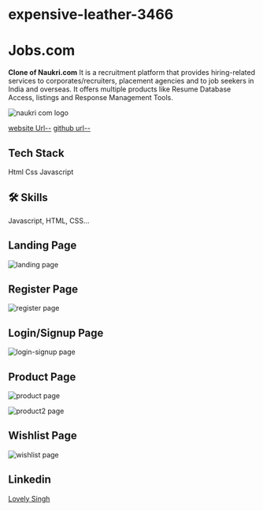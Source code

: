 # expensive-leather-3466



# Jobs.com

**Clone of Naukri.com**
It is a recruitment platform that provides hiring-related services to corporates/recruiters, placement agencies and to job seekers in India and overseas. It offers multiple products like Resume Database Access, listings and Response Management Tools.

![naukri com logo](https://user-images.githubusercontent.com/119485511/233195896-ba687b37-4942-45c3-b7ad-6ce1318ae07c.jpg)


[website Url--](https://cerulean-hummingbird-b88b5c.netlify.app)
[github url--](https://github.com/Singh-Jii/dainty-snake-6499)

## Tech Stack
 Html 
 Css
 Javascript

## 🛠 Skills
Javascript, HTML, CSS...


## Landing Page
![landing page](https://user-images.githubusercontent.com/119485511/231372737-771d8c60-993e-40a8-85e1-81f3b7573b9d.jpg)


## Register Page
![register page](https://user-images.githubusercontent.com/119485511/231372886-de1b8310-bece-44b9-90c9-98fd04146fa3.jpg)


## Login/Signup Page
![login-signup page](https://user-images.githubusercontent.com/119485511/231373032-18c34ae5-ec14-4542-bcef-41bf1ae19e4c.jpg)


## Product Page

![product page](https://user-images.githubusercontent.com/119485511/231373231-84c697f4-b209-4293-9d18-3c3c23ff0baf.jpg)


![product2 page](https://user-images.githubusercontent.com/119485511/231373275-c0b925c6-6da5-4d74-8b06-a7793f9e4e9b.jpg)


## Wishlist Page

![wishlist page](https://user-images.githubusercontent.com/119485511/231373413-baab73f8-e104-4719-b6d1-884a4f2e014b.jpg)


## Linkedin
[Lovely Singh](https://www.linkedin.com/in/lovely-kumari-86189a215)



 
 
 
 
 


 
